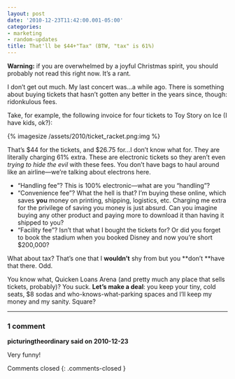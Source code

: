 ```yaml
---
layout: post
date: '2010-12-23T11:42:00.001-05:00'
categories:
- marketing
- random-updates
title: That'll be $44+"Tax" (BTW, "tax" is 61%)
---
```


**Warning:** if you are overwhelmed by a joyful Christmas spirit, you should probably not read this right now. It’s a rant.

I don’t get out much. My last concert was...a while ago. There is something about buying tickets that hasn’t gotten any better in the years since, though: ridonkulous fees.

Take, for example, the following invoice for four tickets to Toy Story on Ice (I have kids, ok?):

{% imagesize /assets/2010/ticket_racket.png:img %}

That’s $44 for the tickets, and $26.75 for...I don’t know what for. They are literally charging 61% extra. These are electronic tickets so they aren’t even *trying to hide the evil* with these fees. You don’t have bags to haul around like an airline—we’re talking about electrons here. 

* “Handling fee”? This is 100% electronic—what are you “handling”? 
* “Convenience fee”? What the hell is that? I’m buying these online, which saves **you** money on printing, shipping, logistics, etc. Charging me extra for the privilege of saving you money is just absurd. Can you imagine buying any other product and paying more to download it than having it shipped to you?
* “Facility fee”? Isn’t that what I bought the tickets for? Or did you forget to book the stadium when you booked Disney and now you’re short $200,000? 

What about tax? That’s one that I **wouldn’t** shy from but you **don’t **have that there. Odd.

You know what, Quicken Loans Arena (and pretty much any place that sells tickets, probably)? You suck. **Let’s make a deal**: you keep your tiny, cold seats, $8 sodas and who-knows-what-parking spaces and I’ll keep my money and my sanity. Square?

---

### 1 comment

**picturingtheordinary said on 2010-12-23**

Very funny!

Comments closed
{: .comments-closed }